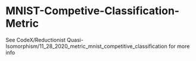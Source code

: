 # MNIST-Competive-Classification-Metric

See CodeX/Reductionist Quasi-Isomorphism/11_28_2020_metric_mnist_competitive_classification for more info

